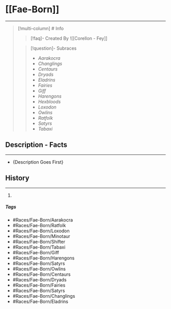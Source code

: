 # [[Fae-Born]] 
---
>[!multi-column] # Info
>>[!faq]- Created By
>> ![[Corellon - Fey]]
>
>>[!question]-  Subraces
>> - *Aarakocra*
>> - *Changlings*
>> - *Centaurs*
>>- *Dryads*
>>- *Eladrins*
>>- *Fairies*
>>- *Giff*
>>- *Harengons*
>>- *Hexbloods*
>>- *Loxodon*
>>- *Owlins*
>>- *Ratfolk*
>>- *Satyrs*
>>- *Tabaxi*

## Description - Facts
---
- {Description Goes First}


## History
---
1. 

##### Tags
- #Races/Fae-Born/Aarakocra 
- #Races/Fae-Born/Ratfolk 
- #Races/Fae-Born/Loxodon 
- #Races/Fae-Born/Minotaur 
- #Races/Fae-Born/Shifter 
- #Races/Fae-Born/Tabaxi 
- #Races/Fae-Born/Giff
- #Races/Fae-Born/Harengons 
- #Races/Fae-Born/Satyrs 
- #Races/Fae-Born/Owlins 
- #Races/Fae-Born/Centaurs 
- #Races/Fae-Born/Dryads
- #Races/Fae-Born/Fairies
- #Races/Fae-Born/Satyrs
- #Races/Fae-Born/Changlings
- #Races/Fae-Born/Eladrins